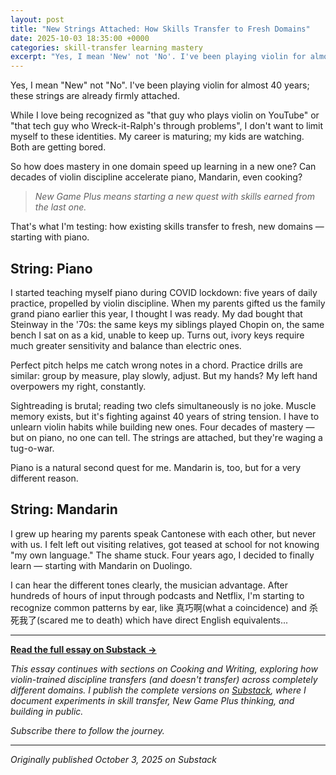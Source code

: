 ```yaml
---
layout: post
title: "New Strings Attached: How Skills Transfer to Fresh Domains"
date: 2025-10-03 18:35:00 +0000
categories: skill-transfer learning mastery
excerpt: "Yes, I mean 'New' not 'No'. I've been playing violin for almost 40 years; these strings are already firmly attached. Now I'm testing how those skills transfer to piano, Mandarin, and cooking."
---
```


Yes, I mean "New" not "No". I've been playing violin for almost 40 years; these strings are already firmly attached.

While I love being recognized as "that guy who plays violin on YouTube" or "that tech guy who Wreck-it-Ralph's through problems", I don't want to limit myself to these identities. My career is maturing; my kids are watching. Both are getting bored.

So how does mastery in one domain speed up learning in a new one? Can decades of violin discipline accelerate piano, Mandarin, even cooking?

> *New Game Plus means starting a new quest with skills earned from the last one.*

That's what I'm testing: how existing skills transfer to fresh, new domains — starting with piano.

## String: Piano

I started teaching myself piano during COVID lockdown: five years of daily practice, propelled by violin discipline. When my parents gifted us the family grand piano earlier this year, I thought I was ready. My dad bought that Steinway in the '70s: the same keys my siblings played Chopin on, the same bench I sat on as a kid, unable to keep up. Turns out, ivory keys require much greater sensitivity and balance than electric ones.

Perfect pitch helps me catch wrong notes in a chord. Practice drills are similar: group by measure, play slowly, adjust. But my hands? My left hand overpowers my right, constantly.

Sightreading is brutal; reading two clefs simultaneously is no joke. Muscle memory exists, but it's fighting against 40 years of string tension. I have to unlearn violin habits while building new ones. Four decades of mastery — but on piano, no one can tell. The strings are attached, but they're waging a tug-o-war.

Piano is a natural second quest for me. Mandarin is, too, but for a very different reason.

## String: Mandarin

I grew up hearing my parents speak Cantonese with each other, but never with us. I felt left out visiting relatives, got teased at school for not knowing "my own language." The shame stuck. Four years ago, I decided to finally learn — starting with Mandarin on Duolingo.

I can hear the different tones clearly, the musician advantage. After hundreds of hours of input through podcasts and Netflix, I'm starting to recognize common patterns by ear, like 真巧啊(what a coincidence) and 杀死我了(scared me to death) which have direct English equivalents...

---

**[Read the full essay on Substack →](https://benchanviolin.substack.com/p/new-strings-attached)**

*This essay continues with sections on Cooking and Writing, exploring how violin-trained discipline transfers (and doesn't transfer) across completely different domains. I publish the complete versions on [Substack](https://benchanviolin.substack.com), where I document experiments in skill transfer, New Game Plus thinking, and building in public.*

*Subscribe there to follow the journey.*

---

*Originally published October 3, 2025 on Substack*
